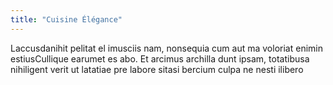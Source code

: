 ```yaml
---
title: "Cuisine Élégance"
---
```


Laccusdanihit pelitat el imusciis nam, nonsequia cum aut ma voloriat enimin estiusCullique earumet es abo. Et arcimus archilla dunt ipsam, totatibusa nihiligent verit ut latatiae pre labore sitasi bercium culpa ne nesti ilibero

